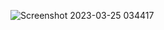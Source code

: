![Screenshot 2023-03-25 034417](https://user-images.githubusercontent.com/113171971/227653399-8bfdbebe-d47d-4e71-ba44-3fba1e80e5c5.png)
